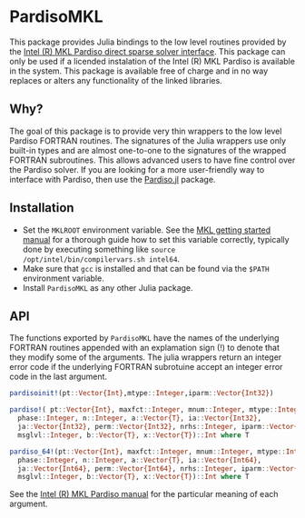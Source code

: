 # PardisoMKL

This package provides Julia bindings to the low level routines provided by the [Intel (R) MKL Pardiso direct sparse solver interface](https://software.intel.com/en-us/mkl-developer-reference-fortran-intel-mkl-pardiso-parallel-direct-sparse-solver-interface). This package can only be used if a licended instalation of the Intel (R) MKL Pardiso is available in the system.  This package is available free of charge and in no way replaces or alters any functionality of the linked libraries.

## Why?

The goal of this package is to provide very thin wrappers to the low level Pardiso FORTRAN routines. The signatures of the Julia wrappers use only built-in types and are almost one-to-one to the signatures of the wrapped FORTRAN subroutines. This allows advanced users to have fine control over the Pardiso solver. If you are looking for a more user-friendly way to interface with Pardiso, then use the [Pardiso.jl](https://github.com/JuliaSparse/Pardiso.jl) package.

## Installation

* Set the `MKLROOT` environment variable. See the [MKL getting started manual](https://software.intel.com/en-us/articles/intel-mkl-103-getting-started) for a thorough guide how to set this variable correctly, typically done by executing something like `source /opt/intel/bin/compilervars.sh intel64`.
* Make sure that `gcc` is installed and that can be found via the `$PATH` environment variable.
* Install `PardisoMKL` as any other Julia package.

## API

The functions exported by `PardisoMKL` have the names of the underlying FORTRAN routines appended with an explamation sign (!) to denote that they modify some of the arguments. The julia wrappers return an integer error code if the underlying FORTRAN subrotuine accept an integer error code in the last argument.

```julia
pardisoinit!(pt::Vector{Int},mtype::Integer,iparm::Vector{Int32})
```
```julia
pardiso!( pt::Vector{Int}, maxfct::Integer, mnum::Integer, mtype::Integer,
  phase::Integer, n::Integer, a::Vector{T}, ia::Vector{Int32},
  ja::Vector{Int32}, perm::Vector{Int32}, nrhs::Integer, iparm::Vector{Int32},
  msglvl::Integer, b::Vector{T}, x::Vector{T})::Int where T
```
  
```julia
pardiso_64!(pt::Vector{Int}, maxfct::Integer, mnum::Integer, mtype::Integer,
  phase::Integer, n::Integer, a::Vector{T}, ia::Vector{Int64},
  ja::Vector{Int64}, perm::Vector{Int64}, nrhs::Integer, iparm::Vector{Int64},
  msglvl::Integer, b::Vector{T}, x::Vector{T})::Int where T
```

See the [Intel (R) MKL Pardiso manual](https://software.intel.com/en-us/mkl-developer-reference-fortran-intel-mkl-pardiso-parallel-direct-sparse-solver-interface) for the particular meaning of each argument.

